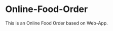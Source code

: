 # Online-Food-Order

This is an Online Food Order based on Web-App.





















































































